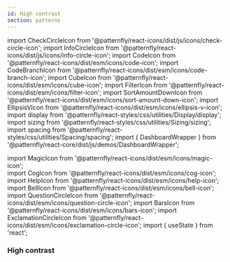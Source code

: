 ```yaml
---
id: High contrast
section: patterns
---
```


import CheckCircleIcon from '@patternfly/react-icons/dist/js/icons/check-circle-icon';
import InfoCircleIcon from '@patternfly/react-icons/dist/js/icons/info-circle-icon';
import CodeIcon from '@patternfly/react-icons/dist/esm/icons/code-icon';
import CodeBranchIcon from '@patternfly/react-icons/dist/esm/icons/code-branch-icon';
import CubeIcon from '@patternfly/react-icons/dist/esm/icons/cube-icon';
import FilterIcon from '@patternfly/react-icons/dist/esm/icons/filter-icon';
import SortAmountDownIcon from '@patternfly/react-icons/dist/esm/icons/sort-amount-down-icon';
import EllipsisVIcon from '@patternfly/react-icons/dist/esm/icons/ellipsis-v-icon';
import display from '@patternfly/react-styles/css/utilities/Display/display';
import sizing from '@patternfly/react-styles/css/utilities/Sizing/sizing';
import spacing from '@patternfly/react-styles/css/utilities/Spacing/spacing';
import { DashboardWrapper } from '@patternfly/react-core/dist/js/demos/DashboardWrapper';

import MagicIcon from '@patternfly/react-icons/dist/esm/icons/magic-icon';  
import CogIcon from '@patternfly/react-icons/dist/esm/icons/cog-icon';
import HelpIcon from '@patternfly/react-icons/dist/esm/icons/help-icon';
import BellIcon from '@patternfly/react-icons/dist/esm/icons/bell-icon';
import QuestionCircleIcon from '@patternfly/react-icons/dist/esm/icons/question-circle-icon';
import BarsIcon from '@patternfly/react-icons/dist/esm/icons/bars-icon';
import ExclamationCircleIcon from '@patternfly/react-icons/dist/esm/icons/exclamation-circle-icon';
import { useState } from 'react';

### High contrast

```js file='./examples/HighContrast/HighContrast.tsx' isFullscreen

```
